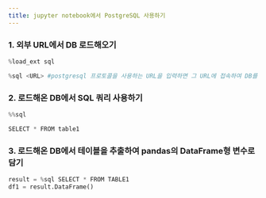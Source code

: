 ```yaml
---
title: jupyter notebook에서 PostgreSQL 사용하기
---
```



### 1. 외부 URL에서 DB 로드해오기

```python
%load_ext sql

%sql <URL> #postgresql 프로토콜을 사용하는 URL을 입력하면 그 URL에 접속하여 DB를 로드한다.
```


### 2. 로드해온 DB에서 SQL 쿼리 사용하기

```python
%%sql

SELECT * FROM table1
```

### 3. 로드해온 DB에서 테이블을 추출하여 pandas의 DataFrame형 변수로 담기

```python
result = %sql SELECT * FROM TABLE1
df1 = result.DataFrame()
```